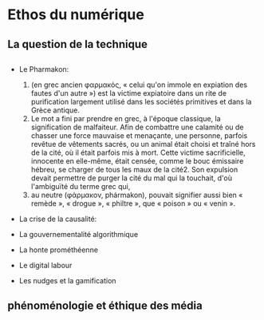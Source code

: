 # Ethos du numérique
## La question de la technique
## 
- Le Pharmakon:

    1. (en grec ancien φαρμακός, « celui qu'on immole en expiation des fautes d'un autre ») est la victime expiatoire dans un rite de purification largement utilisé dans les sociétés primitives et dans la Grèce antique. 
    2. Le mot a fini par prendre en grec, à l'époque classique, la signification de malfaiteur. Afin de combattre une calamité ou de chasser une force mauvaise et menaçante, une personne, parfois revêtue de vêtements sacrés, ou un animal était choisi et traîné hors de la cité, où il était parfois mis à mort. Cette victime sacrificielle, innocente en elle-même, était censée, comme le bouc émissaire hébreu, se charger de tous les maux de la cité2. Son expulsion devait permettre de purger la cité du mal qui la touchait, d'où l'ambiguïté du terme grec qui, 
    3. au neutre (φάρμακον, phármakon), pouvait signifier aussi bien « remède », « drogue », « philtre », que « poison » ou « venin ».

- La crise de la causalité: 
- La gouvernementalité algorithmique
- La honte prométhéenne
- Le digital labour
- Les nudges et la gamification 

## phénoménologie et éthique des média
